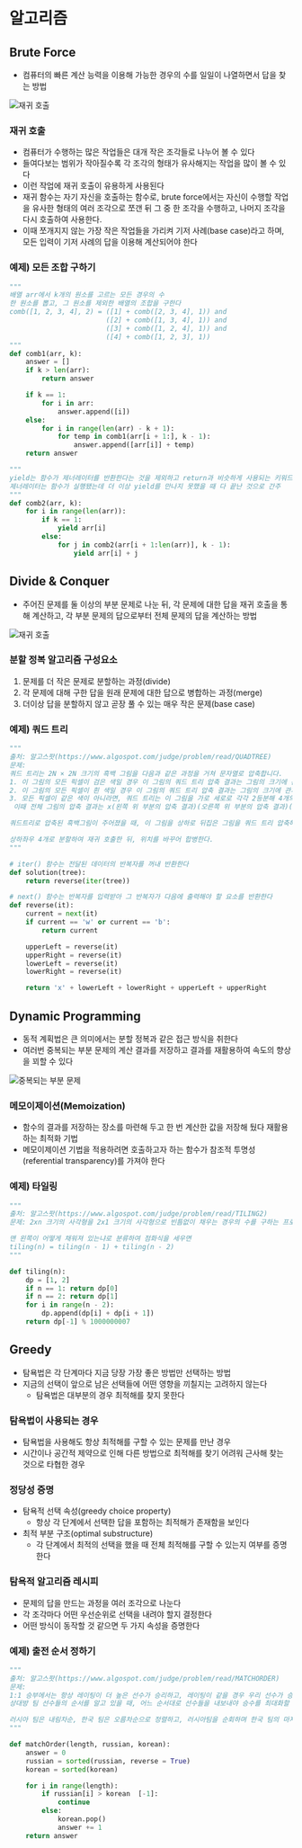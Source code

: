 # 알고리즘

## Brute Force

- 컴퓨터의 빠른 계산 능력을 이용해 가능한 경우의 수를 일일이 나열하면서 답을 찾는 방법

![재귀 호출](./img/recursion.PNG)

### 재귀 호출

- 컴퓨터가 수행하는 많은 작업들은 대개 작은 조각들로 나누어 볼 수 있다
- 들여다보는 범위가 작아질수록 각 조각의 형태가 유사해지는 작업을 많이 볼 수 있다
- 이런 작업에 재귀 호출이 유용하게 사용된다
- 재귀 함수는 자기 자신을 호출하는 함수로, brute force에서는 자신이 수행할 작업을 유사한 형태의 여러 조각으로 쪼갠 뒤 그 중 한 조각을 수행하고, 나머지 조각을 다시 호출하여 사용한다.
- 이때 쪼개지지 않는 가장 작은 작업들을 가리켜 기저 사례(base case)라고 하며, 모든 입력이 기저 사례의 답을 이용해 계산되어야 한다

### 예제) 모든 조합 구하기

```python
"""
배열 arr에서 k개의 원소를 고르는 모든 경우의 수
한 원소를 뽑고, 그 원소를 제외한 배열의 조합을 구한다
comb([1, 2, 3, 4], 2) = ([1] + comb([2, 3, 4], 1)) and
                        ([2] + comb([1, 3, 4], 1)) and
                        ([3] + comb([1, 2, 4], 1)) and
                        ([4] + comb([1, 2, 3], 1))
"""
def comb1(arr, k):
    answer = []
    if k > len(arr):
        return answer

    if k == 1:
        for i in arr:
            answer.append([i])
    else:
        for i in range(len(arr) - k + 1):
            for temp in comb1(arr[i + 1:], k - 1):
                answer.append([arr[i]] + temp)
    return answer

"""
yield는 함수가 제너레이터를 반환한다는 것을 제외하고 return과 비슷하게 사용되는 키워드
제너레이터는 함수가 실행됐는데 더 이상 yield를 만나지 못했을 때 다 끝난 것으로 간주
"""
def comb2(arr, k):
    for i in range(len(arr)):
        if k == 1:
            yield arr[i]
        else:
            for j in comb2(arr[i + 1:len(arr)], k - 1):
                yield arr[i] + j
```

## Divide & Conquer

- 주어진 문제를 둘 이상의 부분 문제로 나눈 뒤, 각 문제에 대한 답을 재귀 호출을 통해 계산하고, 각 부분 문제의 답으로부터 전체 문제의 답을 계산하는 방법

![재귀 호출](./img/divide.PNG)

### 분할 정복 알고리즘 구성요소

1. 문제를 더 작은 문제로 분할하는 과정(divide)
2. 각 문제에 대해 구한 답을 원래 문제에 대한 답으로 병합하는 과정(merge)
3. 더이상 답을 분할하지 않고 곧장 풀 수 있는 매우 작은 문제(base case)

### 예제) 쿼드 트리

```python
"""
출처: 알고스팟(https://www.algospot.com/judge/problem/read/QUADTREE)
문제:
쿼드 트리는 2N × 2N 크기의 흑백 그림을 다음과 같은 과정을 거쳐 문자열로 압축합니다.
1. 이 그림의 모든 픽셀이 검은 색일 경우 이 그림의 쿼드 트리 압축 결과는 그림의 크기에 관계없이 b가 됩니다.
2. 이 그림의 모든 픽셀이 흰 색일 경우 이 그림의 쿼드 트리 압축 결과는 그림의 크기에 관계없이 w가 됩니다.
3. 모든 픽셀이 같은 색이 아니라면, 쿼드 트리는 이 그림을 가로 세로로 각각 2등분해 4개의 조각으로 쪼갠 뒤 각각을 쿼드 트리 압축합니다.
 이때 전체 그림의 압축 결과는 x(왼쪽 위 부분의 압축 결과)(오른쪽 위 부분의 압축 결과)(왼쪽 아래 부분의 압축 결과)(오른쪽 아래 부분의 압축 결과)가 됩니다.

쿼드트리로 압축된 흑백그림이 주어졌을 때, 이 그림을 상하로 뒤집은 그림을 쿼드 트리 압축해서 출력하는 프로그램을 작성하세요.

상하좌우 4개로 분할하여 재귀 호출한 뒤, 위치를 바꾸어 합병한다.
"""

# iter() 함수는 전달된 데이터의 반복자를 꺼내 반환한다
def solution(tree):
    return reverse(iter(tree))

# next() 함수는 반복자를 입력받아 그 반복자가 다음에 출력해야 할 요소를 반환한다
def reverse(it):
    current = next(it)
    if current == 'w' or current == 'b':
        return current

    upperLeft = reverse(it)
    upperRight = reverse(it)
    lowerLeft = reverse(it)
    lowerRight = reverse(it)

    return 'x' + lowerLeft + lowerRight + upperLeft + upperRight
```

## Dynamic Programming

- 동적 계획법은 큰 의미에서는 분할 정복과 같은 접근 방식을 취한다
- 여러번 중복되는 부분 문제의 계산 결과를 저장하고 결과를 재활용하여 속도의 향상을 꾀할 수 있다

![중복되는 부분 문제](./img/subproblem.PNG)

### 메모이제이션(Memoization)

- 함수의 결과를 저장하는 장소를 마련해 두고 한 번 계산한 값을 저장해 뒀다 재활용하는 최적화 기법
- 메모이제이션 기법을 적용하려면 호출하고자 하는 함수가 참조적 투명성(referential transparency)를 가져야 한다

### 예제) 타일링

```python
"""
출처: 알고스팟(https://www.algospot.com/judge/problem/read/TILING2)
문제: 2xn 크기의 사각형을 2x1 크기의 사각형으로 빈틈없이 채우는 경우의 수를 구하는 프로그램을 작성하세요.

맨 왼쪽이 어떻게 채워져 있는냐로 분류하여 점화식을 세우면
tiling(n) = tiling(n - 1) + tiling(n - 2)
"""

def tiling(n):
    dp = [1, 2]
    if n == 1: return dp[0]
    if n == 2: return dp[1]
    for i in range(n - 2):
        dp.append(dp[i] + dp[i + 1])
    return dp[-1] % 1000000007
```

## Greedy

- 탐욕법은 각 단계마다 지금 당장 가장 좋은 방법만 선택하는 방법
- 지금의 선택이 앞으로 남은 선택들에 어떤 영향을 끼칠지는 고려하지 않는다
  - 탐욕법은 대부분의 경우 최적해를 찾지 못한다

### 탐욕법이 사용되는 경우

- 탐욕법을 사용해도 항상 최적해를 구할 수 있는 문제를 만난 경우
- 시간이나 공간적 제약으로 인해 다른 방법으로 최적해를 찾기 어려워 근사해 찾는 것으로 타협한 경우

### 정당성 증명

- 탐욕적 선택 속성(greedy choice property)
  - 항상 각 단계에서 선택한 답을 포함하는 최적해가 존재함을 보인다
- 최적 부분 구조(optimal substructure)
  - 각 단계에서 최적의 선택을 했을 때 전체 최적해를 구할 수 있는지 여부를 증명한다

### 탐욕적 알고리즘 레시피

- 문제의 답을 만드는 과정을 여러 조각으로 나눈다
- 각 조각마다 어떤 우선순위로 선택을 내려야 할지 결정한다
- 어떤 방식이 동작할 것 같으면 두 가지 속성을 증명한다

### 예제) 출전 순서 정하기

```python
"""
출처: 알고스팟(https://www.algospot.com/judge/problem/read/MATCHORDER)
문제:
1:1 승부에서는 항상 레이팅이 더 높은 선수가 승리하고, 레이팅이 같을 경우 우리 선수가 승리한다고 가정합시다.
상대방 팀 선수들의 순서를 알고 있을 때, 어느 순서대로 선수들을 내보내야 승수를 최대화할 수 있을까요?

러시아 팀은 내림차순, 한국 팀은 오름차순으로 정렬하고, 러시아팀을 순회하며 한국 팀의 마지막 인덱스와 비교한다
"""

def matchOrder(length, russian, korean):
    answer = 0
    russian = sorted(russian, reverse = True)
    korean = sorted(korean)

    for i in range(length):
        if russian[i] > korean  [-1]:
            continue
        else:
            korean.pop()
            answer += 1
    return answer
```

